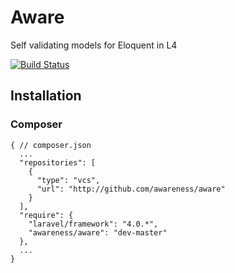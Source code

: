 # Aware
Self validating models for Eloquent in L4

[![Build Status](https://travis-ci.org/awareness/aware.png?branch=master)](https://travis-ci.org/awareness/aware)

## Installation

### Composer

```
{ // composer.json
  ...
  "repositories": [
    {
      "type": "vcs",
      "url": "http://github.com/awareness/aware"
    }
  ],
  "require": {
    "laravel/framework": "4.0.*",
    "awareness/aware": "dev-master"
  },
  ...
}
